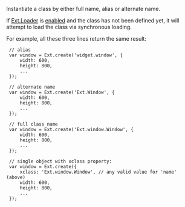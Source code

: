 Instantiate a class by either full name, alias or alternate name.

If
<a href="#!/api/Ext.Loader" rel="Ext.Loader" class="docClass" id="ext-gen1442">Ext.Loader</a>
is
<a href="#!/api/Ext.Loader-method-setConfig" rel="Ext.Loader-method-setConfig" class="docClass" id="ext-gen1340">enabled</a>
and the class has
not been defined yet, it will attempt to load the class via synchronous loading.

For example, all these three lines return the same result:

     // alias
     var window = Ext.create('widget.window', {
         width: 600,
         height: 800,
         ...
     });

     // alternate name
     var window = Ext.create('Ext.Window', {
         width: 600,
         height: 800,
         ...
     });

     // full class name
     var window = Ext.create('Ext.window.Window', {
         width: 600,
         height: 800,
         ...
     });

     // single object with xclass property:
     var window = Ext.create({
         xclass: 'Ext.window.Window', // any valid value for 'name' (above)
         width: 600,
         height: 800,
         ...
     });

